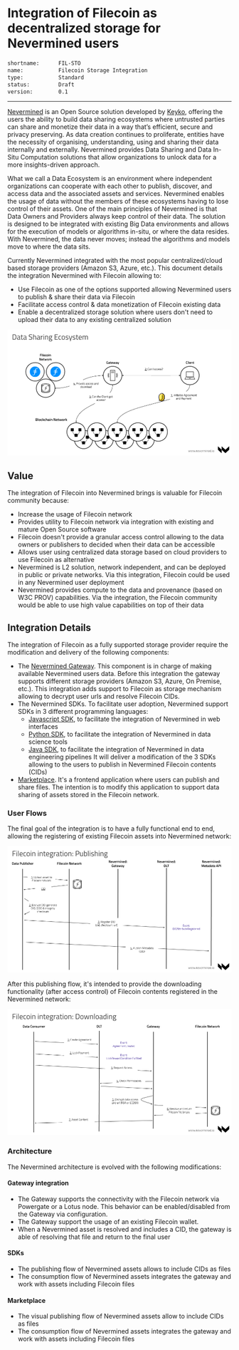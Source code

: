 # Integration of Filecoin as decentralized storage for Nevermined users

```
shortname:      FIL-STO
name:           Filecoin Storage Integration
type:           Standard
status:         Draft
version:        0.1
```




---


[Nevermined](https://nevermined.io/) is an Open Source solution developed by [Keyko](https://keyko.io/), offering the users the ability to build data sharing ecosystems where untrusted parties can share and monetize their data in a way that’s efficient, secure and privacy preserving. As data creation continues to proliferate, entities have the necessity of organising, understanding, using and sharing their data internally and externally. Nevermined provides Data Sharing and Data In-Situ Computation solutions that allow organizations to unlock data for a more insights-driven approach.

What we call a Data Ecosystem is an environment where independent organizations can cooperate with each other to publish, discover, and access data and the associated assets and services. Nevermined enables the usage of data without the members of these ecosystems having to lose control of their assets. One of the main principles of Nevermined is that Data Owners and Providers always keep control of their data. The solution is designed to be integrated with existing Big Data environments and allows for the execution of models or algorithms in-situ, or where the data resides. With Nevermined, the data never moves; instead the algorithms and models move to where the data sits.

Currently Nevermined integrated with the most popular centralized/cloud based storage providers (Amazon S3, Azure, etc.). This document details the integration Nevermined with Filecoin allowing to:

- Use Filecoin as one of the options supported allowing Nevermined users to publish & share their data via Filecoin
- Facilitate access control & data monetization of Filecoin existing data
- Enable a decentralized storage solution where users don't need to upload their data to any existing centralized solution


![Nevermined & Filecoin High Level integration](images/integration-high-level.png)

## Value

The integration of Filecoin into Nevermined brings is valuable for Filecoin community because:

- Increase the usage of Filecoin network
- Provides utility to Filecoin network via integration with existing and mature Open Source software
- Filecoin doesn't provide a granular access control allowing to the data owners or publishers to decided when their data can be accessible
- Allows user using centralized data storage based on cloud providers to use Filecoin as alternative
- Nevermined is L2 solution, network independent, and can be deployed in public or private networks. Via this integration, Filecoin could be used in any Nevermined user deployment
- Nevermined provides compute to the data and provenance (based on W3C PROV) capabilities. Via the integration, the Filecoin community would be able to use high value capabilities on top of their data

## Integration Details

The integration of Filecoin as a fully supported storage provider require the modification and delivery of the following components:

* The [Nevermined Gateway](https://github.com/nevermined-io/gateway). This component is in charge of making available Nevermined users data. Before this integration the gateway supports different storage providers (Amazon S3, Azure, On Premise, etc.). This integration adds support to Filecoin as storage mechanism allowing to decrypt user urls and resolve Filecoin CIDs.
* The Nevermined SDKs. To facilitate user adoption, Nevermined support SDKs in 3 different programming languages:
  - [Javascript SDK](https://github.com/nevermined-io/sdk-js), to facilitate the integration of Nevermined in web interfaces
  - [Python SDK](https://github.com/nevermined-io/sdk-py), to facilitate the integration of Nevermined in data science tools
  - [Java SDK](https://github.com/nevermined-io/sdk-java), to facilitate the integration of Nevermined in data engineering pipelines
  It will deliver a modification of the 3 SDKs allowing to the users to publish in Nevermined Filecoin contents (CIDs)  
* [Marketplace](https://github.com/nevermined-io/marketplace). It's a frontend application where users can publish and share files. The intention is to modify this application to support data sharing of assets stored in the Filecoin network.

### User Flows

The final goal of the integration is to have a fully functional end to end, allowing the registering of existing Filecoin assets into Nevermined network:

![Registering of Filecoin assets into Nevermined](images/nvm-integration-publishing-flow.png)

After this publishing flow, it's intended to provide the downloading functionality (after access control) of Filecoin contents registered in the Nevermined network:

![Data Access of Filecoin assets existing into Nevermined](images/nvm-integration-downloading-flow.png)


### Architecture

The Nevermined architecture is evolved with the following modifications:

#### Gateway integration

- The Gateway supports the connectivity with the Filecoin network via Powergate or a Lotus node. This behavior can be enabled/disabled from the Gateway via configuration.
- The Gateway support the usage of an existing Filecoin wallet.
- When a Nevermined asset is resolved and includes a CID, the gateway is able of resolving that file and return to the final user


#### SDKs

- The publishing flow of Nevermined assets allows to include CIDs as files
- The consumption flow of Nevermined assets integrates the gateway and work with assets including Filecoin files


#### Marketplace

- The visual publishing flow of Nevermined assets allow to include CIDs as files
- The consumption flow of Nevermined assets integrates the gateway and work with assets including Filecoin files
